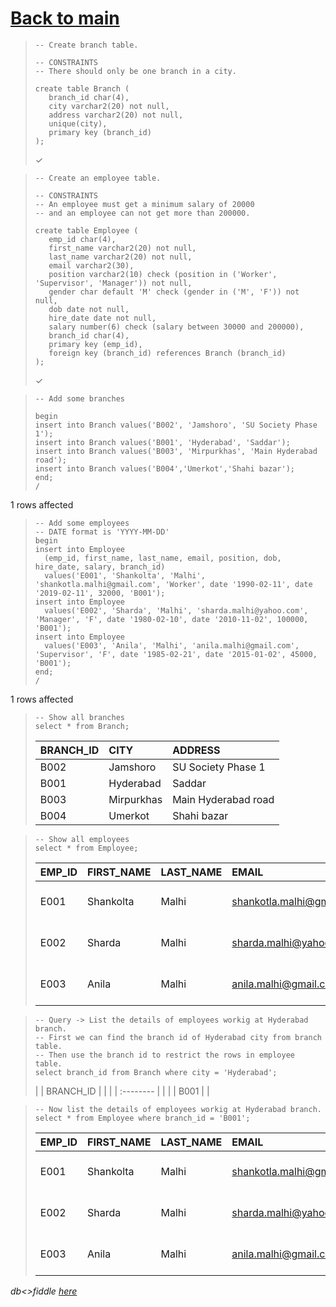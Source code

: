 # [Back to main](https://github.com/glaghari/database-assignement-2019)
<!-- -->
>     -- Create branch table.
>     
>     -- CONSTRAINTS
>     -- There should only be one branch in a city.
>     
>     create table Branch (
>        branch_id char(4),
>        city varchar2(20) not null,
>        address varchar2(20) not null,
>        unique(city),
>        primary key (branch_id)
>     );
> 
> ✓

<!-- -->
>     -- Create an employee table.
>     
>     -- CONSTRAINTS
>     -- An employee must get a minimum salary of 20000
>     -- and an employee can not get more than 200000.
>     
>     create table Employee (
>        emp_id char(4),
>        first_name varchar2(20) not null,
>        last_name varchar2(20) not null,
>        email varchar2(30),
>        position varchar2(10) check (position in ('Worker', 'Supervisor', 'Manager')) not null,
>        gender char default 'M' check (gender in ('M', 'F')) not null,
>        dob date not null,
>        hire_date date not null,
>        salary number(6) check (salary between 30000 and 200000),
>        branch_id char(4),
>        primary key (emp_id),
>        foreign key (branch_id) references Branch (branch_id)
>     );
> 
> ✓

<!-- -->
>     -- Add some branches
>     
>     begin
>     insert into Branch values('B002', 'Jamshoro', 'SU Society Phase 1');
>     insert into Branch values('B001', 'Hyderabad', 'Saddar');
>     insert into Branch values('B003', 'Mirpurkhas', 'Main Hyderabad road');
>     insert into Branch values('B004','Umerkot','Shahi bazar');
>     end;
>     /
> 
1 rows affected

<!-- -->
>     -- Add some employees
>     -- DATE format is 'YYYY-MM-DD'
>     begin
>     insert into Employee
>       (emp_id, first_name, last_name, email, position, dob, hire_date, salary, branch_id)
>       values('E001', 'Shankolta', 'Malhi', 'shankotla.malhi@gmail.com', 'Worker', date '1990-02-11', date '2019-02-11', 32000, 'B001');
>     insert into Employee
>       values('E002', 'Sharda', 'Malhi', 'sharda.malhi@yahoo.com', 'Manager', 'F', date '1980-02-10', date '2010-11-02', 100000, 'B001');
>     insert into Employee
>       values('E003', 'Anila', 'Malhi', 'anila.malhi@gmail.com', 'Supervisor', 'F', date '1985-02-21', date '2015-01-02', 45000, 'B001');
>     end;
>     /
> 
1 rows affected

<!-- -->
>     -- Show all branches
>     select * from Branch; 
> 
> | BRANCH_ID | CITY       | ADDRESS             |
> | :-------- | :--------- | :------------------ |
> | B002      | Jamshoro   | SU Society Phase 1  |
> | B001      | Hyderabad  | Saddar              |
> | B003      | Mirpurkhas | Main Hyderabad road |
> | B004      | Umerkot    | Shahi bazar         |

<!-- -->
>     -- Show all employees
>     select * from Employee;
> 
> | EMP_ID | FIRST_NAME | LAST_NAME | EMAIL                     | POSITION   | GENDER | DOB       | HIRE_DATE | SALARY | BRANCH_ID |
> | :----- | :--------- | :-------- | :------------------------ | :--------- | :----- | :-------- | :-------- | -----: | :-------- |
> | E001   | Shankolta  | Malhi     | shankotla.malhi@gmail.com | Worker     | M      | 11-FEB-90 | 11-FEB-19 |  32000 | B001      |
> | E002   | Sharda     | Malhi     | sharda.malhi@yahoo.com    | Manager    | F      | 10-FEB-80 | 02-NOV-10 | 100000 | B001      |
> | E003   | Anila      | Malhi     | anila.malhi@gmail.com     | Supervisor | F      | 21-FEB-85 | 02-JAN-15 |  45000 | B001      |

<!-- -->
>     -- Query -> List the details of employees workig at Hyderabad branch.
>     -- First we can find the branch id of Hyderabad city from branch table.
>     -- Then use the branch id to restrict the rows in employee table.
>     select branch_id from Branch where city = 'Hyderabad';
> 
> | | BRANCH_ID | |
> | | :-------- | |
> | | B001      | |

<!-- -->
>     -- Now list the details of employees workig at Hyderabad branch.
>     select * from Employee where branch_id = 'B001';
> 
> | EMP_ID | FIRST_NAME | LAST_NAME | EMAIL                     | POSITION   | GENDER | DOB       | HIRE_DATE | SALARY | BRANCH_ID |
> | :----- | :--------- | :-------- | :------------------------ | :--------- | :----- | :-------- | :-------- | -----: | :-------- |
> | E001   | Shankolta  | Malhi     | shankotla.malhi@gmail.com | Worker     | M      | 11-FEB-90 | 11-FEB-19 |  32000 | B001      |
> | E002   | Sharda     | Malhi     | sharda.malhi@yahoo.com    | Manager    | F      | 10-FEB-80 | 02-NOV-10 | 100000 | B001      |
> | E003   | Anila      | Malhi     | anila.malhi@gmail.com     | Supervisor | F      | 21-FEB-85 | 02-JAN-15 |  45000 | B001      |

*db<>fiddle [here](https://dbfiddle.uk/?rdbms=oracle_11.2&fiddle=d9644829259077635f39d12f231d9739)*

